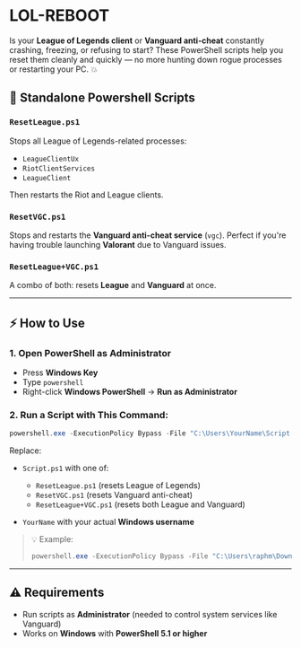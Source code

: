# LOL-REBOOT

Is your **League of Legends client** or **Vanguard anti-cheat** constantly crashing, freezing, or refusing to start? These PowerShell scripts help you reset them cleanly and quickly — no more hunting down rogue processes or restarting your PC. 💥

## 📁 Standalone Powershell Scripts

### `ResetLeague.ps1`

Stops all League of Legends-related processes:

* `LeagueClientUx`
* `RiotClientServices`
* `LeagueClient`

Then restarts the Riot and League clients.

### `ResetVGC.ps1`

Stops and restarts the **Vanguard anti-cheat service** (`vgc`).
Perfect if you're having trouble launching **Valorant** due to Vanguard issues.

### `ResetLeague+VGC.ps1`

A combo of both: resets **League** and **Vanguard** at once.

---

## ⚡ How to Use

### 1. Open PowerShell as Administrator

* Press **Windows Key**
* Type `powershell`
* Right-click **Windows PowerShell** → **Run as Administrator**

### 2. Run a Script with This Command:

```powershell
powershell.exe -ExecutionPolicy Bypass -File "C:\Users\YourName\Script.ps1"
```

Replace:

* `Script.ps1` with one of:

  * `ResetLeague.ps1` (resets League of Legends)
  * `ResetVGC.ps1` (resets Vanguard anti-cheat)
  * `ResetLeague+VGC.ps1` (resets both League and Vanguard)
* `YourName` with your actual **Windows username**

> 💡 Example:
>
> ```powershell
> powershell.exe -ExecutionPolicy Bypass -File "C:\Users\raphm\Downloads\ResetVGC.ps1"
> ```

---

## ⚠️ Requirements

* Run scripts as **Administrator** (needed to control system services like Vanguard)
* Works on **Windows** with **PowerShell 5.1 or higher**

